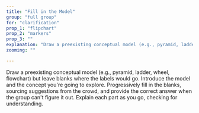```yaml
---
title: "Fill in the Model"
group: "full group"
for: "clarification"
prop_1: "flipchart"
prop_2: "markers"
prop_3: ""
explanation: "Draw a preexisting conceptual model (e.g., pyramid, ladder, wheel, flowchart) but leave blanks where the labels would go. Introduce the model and the concept you\'re going to explore. Progressively fill in the blanks, sourcing suggestions from the crowd, and provide the correct answer when the group can\'t figure it out. Explain each part as you go, checking for understanding."
zooming: ""

---
```


Draw a preexisting conceptual model (e.g., pyramid, ladder, wheel, flowchart) but leave blanks where the labels would go. Introduce the model and the concept you're going to explore. Progressively fill in the blanks, sourcing suggestions from the crowd, and provide the correct answer when the group can't figure it out. Explain each part as you go, checking for understanding.
